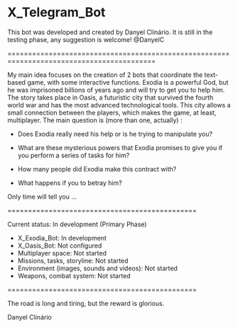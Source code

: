 # X_Telegram_Bot
This bot was developed and created by Danyel Clinário. It is still in the testing phase, any suggestion is welcome! @DanyelC

==========================================================================================

My main idea focuses on the creation of 2 bots that coordinate the text-based game, with some interactive functions. Exodia is a powerful God, but he was imprisoned billions of years ago 
and will try to get you to help him. The story takes place in Oasis, a futuristic city that survived the fourth world war and has the most advanced technological tools.
This city allows a small connection between the players, which makes the game, at least, multiplayer.
The main question is (more than one, actually) :
- Does Exodia really need his help or is he trying to manipulate you?

- What are these mysterious powers that Exodia promises to give you if you perform a series of tasks for him?

- How many people did Exodia make this contract with?

- What happens if you to betray him?

Only time will tell you ...

==============================================

Current status: In development (Primary Phase)
- X_Exodia_Bot: In development
- X_Oasis_Bot: Not configured
- Multiplayer space: Not started
- Missions, tasks, storyline: Not started
- Environment (images, sounds and videos): Not started
- Weapons, combat system: Not started

==============================================

The road is long and tiring, but the reward is glorious.


Danyel Clinário

